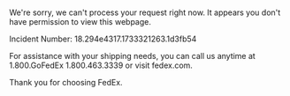  	


 	

We're sorry, we can't process your request right now. It appears you don't have permission to view this webpage.


Incident Number: 18.294e4317.1733321263.1d3fb54





For assistance with your shipping needs, you can call us anytime at 1.800.GoFedEx 1.800.463.3339 or visit fedex.com.




Thank you for choosing FedEx.